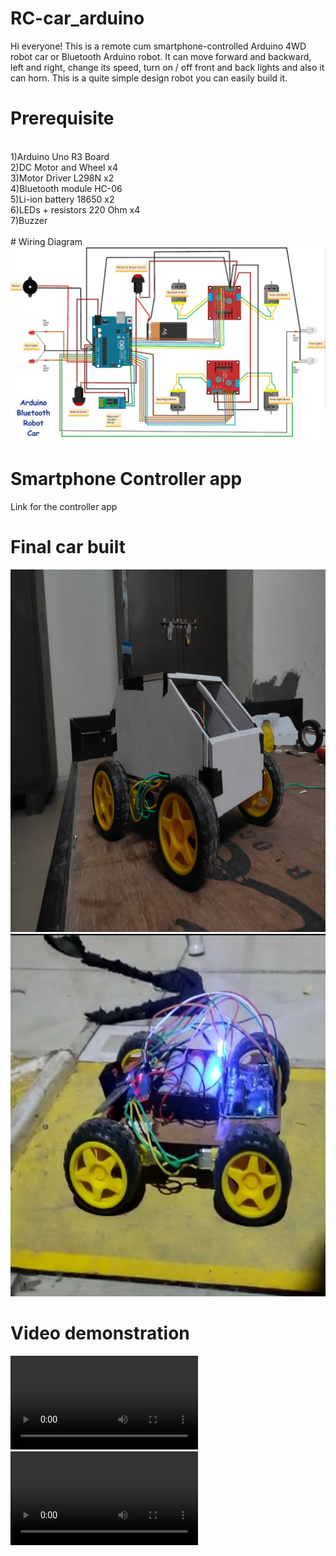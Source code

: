 # RC-car_arduino
Hi everyone! This is a remote cum smartphone-controlled Arduino 4WD robot car or Bluetooth Arduino robot. It can move forward and backward, left and right, change its speed, turn on / off front and back lights and also it can horn.  This is a quite simple design robot you can easily build it.

# Prerequisite
<br>
1)Arduino Uno R3 Board<br>
2)DC Motor and Wheel x4<br>
3)Motor Driver L298N x2<br>
4)Bluetooth module HC-06<br>
5)Li-ion battery 18650 x2<br>
6)LEDs + resistors 220 Ohm x4<br>
7)Buzzer<br>
<br>
# Wiring Diagram
<img src= "rc_car_wiring_diagram.jpg">

# Smartphone Controller app
<a herf = "https://play.google.com/store/apps/details?id=braulio.calle.bluetoothRCcontroller&hl=en_IN&gl=US">Link for the controller app</a>

# Final car built 
<img src= "Img/car1.jpeg" height="580px" width="800px">
<img src= "Img/car2.jpg"  height="580px" width="700px">

# Video demonstration


<video src="https://user-images.githubusercontent.com/67566884/197759642-87e7ee03-af0f-4765-83eb-e76519098c62.mp4"></video>
<video src="https://user-images.githubusercontent.com/67566884/197759622-069f71f9-31b5-4d96-8f77-67e703704648.mp4"></video>

